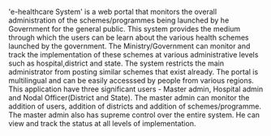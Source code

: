 'e-healthcare System' is a web portal that monitors the overall administration of the schemes/programmes being launched by he Government for the general public. 
This system provides the medium through which the users can be learn about the various health schemes launched by the government.
The Ministry/Government can monitor and track the implementation of these schemes at various administrative levels such as hospital,district and state.
The system restricts the main administrator from posting similar schemes that exist already. The portal is multilingual and can be easily accesssed by people from various regions.
This application have three significant users - Master admin, Hospital admin and Nodal Officer(District and State).
The master admin can monitor the addition of users, addition of districts and addition of schemes/programme. The master admin also has supreme control over the entire system.
He can view and track the status at all levels of implementation.
